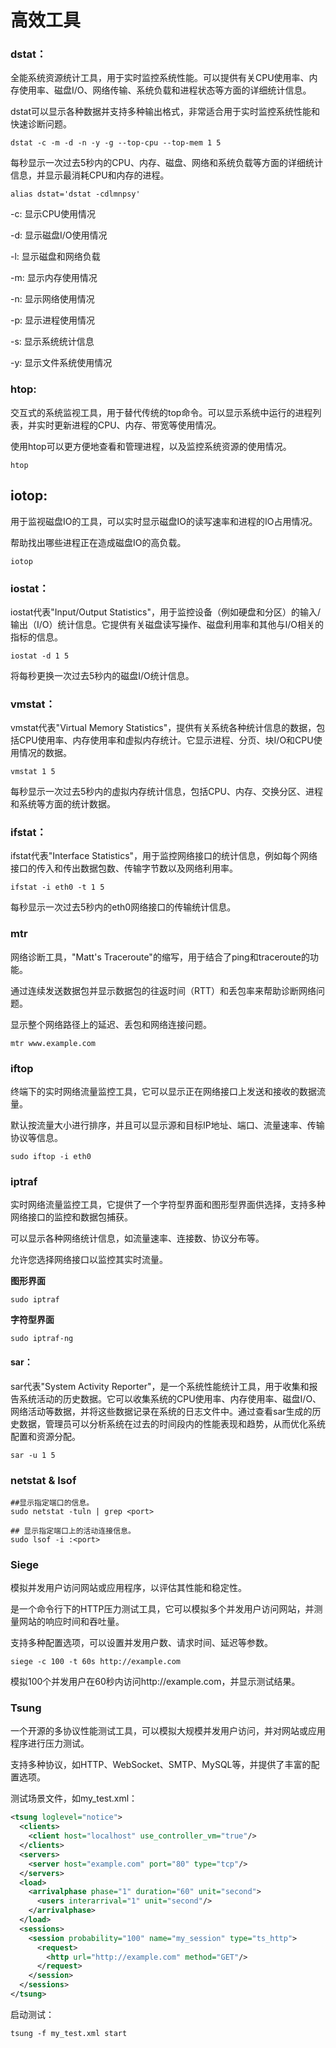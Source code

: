 # 高效工具

### dstat：

全能系统资源统计工具，用于实时监控系统性能。可以提供有关CPU使用率、内存使用率、磁盘I/O、网络传输、系统负载和进程状态等方面的详细统计信息。

dstat可以显示各种数据并支持多种输出格式，非常适合用于实时监控系统性能和快速诊断问题。

```shell
dstat -c -m -d -n -y -g --top-cpu --top-mem 1 5
```
每秒显示一次过去5秒内的CPU、内存、磁盘、网络和系统负载等方面的详细统计信息，并显示最消耗CPU和内存的进程。
```shell
alias dstat='dstat -cdlmnpsy'
```
-c: 显示CPU使用情况

-d: 显示磁盘I/O使用情况

-l: 显示磁盘和网络负载

-m: 显示内存使用情况

-n: 显示网络使用情况

-p: 显示进程使用情况

-s: 显示系统统计信息

-y: 显示文件系统使用情况

### htop:

交互式的系统监视工具，用于替代传统的top命令。可以显示系统中运行的进程列表，并实时更新进程的CPU、内存、带宽等使用情况。

使用htop可以更方便地查看和管理进程，以及监控系统资源的使用情况。

```shell
htop
```

## iotop:

用于监视磁盘IO的工具，可以实时显示磁盘IO的读写速率和进程的IO占用情况。

帮助找出哪些进程正在造成磁盘IO的高负载。

```shell
iotop
```


### iostat：
iostat代表"Input/Output Statistics"，用于监控设备（例如硬盘和分区）的输入/输出（I/O）统计信息。它提供有关磁盘读写操作、磁盘利用率和其他与I/O相关的指标的信息。

```shell
iostat -d 1 5
```
将每秒更换一次过去5秒内的磁盘I/O统计信息。

### vmstat：

vmstat代表"Virtual Memory Statistics"，提供有关系统各种统计信息的数据，包括CPU使用率、内存使用率和虚拟内存统计。它显示进程、分页、块I/O和CPU使用情况的数据。

```shell
vmstat 1 5
```
每秒显示一次过去5秒内的虚拟内存统计信息，包括CPU、内存、交换分区、进程和系统等方面的统计数据。

### ifstat：

ifstat代表"Interface Statistics"，用于监控网络接口的统计信息，例如每个网络接口的传入和传出数据包数、传输字节数以及网络利用率。

```shell
ifstat -i eth0 -t 1 5
```
每秒显示一次过去5秒内的eth0网络接口的传输统计信息。

### mtr

网络诊断工具，"Matt's Traceroute"的缩写，用于结合了ping和traceroute的功能。

通过连续发送数据包并显示数据包的往返时间（RTT）和丢包率来帮助诊断网络问题。

显示整个网络路径上的延迟、丢包和网络连接问题。

```shell
mtr www.example.com
```
### iftop

终端下的实时网络流量监控工具，它可以显示正在网络接口上发送和接收的数据流量。

默认按流量大小进行排序，并且可以显示源和目标IP地址、端口、流量速率、传输协议等信息。
```shell
sudo iftop -i eth0
```

### iptraf

实时网络流量监控工具，它提供了一个字符型界面和图形型界面供选择，支持多种网络接口的监控和数据包捕获。

可以显示各种网络统计信息，如流量速率、连接数、协议分布等。

允许您选择网络接口以监控其实时流量。

**图形界面**

```shell
sudo iptraf
```

**字符型界面**
```shell
sudo iptraf-ng
```


#### sar：

sar代表"System Activity Reporter"，是一个系统性能统计工具，用于收集和报告系统活动的历史数据。它可以收集系统的CPU使用率、内存使用率、磁盘I/O、网络活动等数据，并将这些数据记录在系统的日志文件中。通过查看sar生成的历史数据，管理员可以分析系统在过去的时间段内的性能表现和趋势，从而优化系统配置和资源分配。

```shell
sar -u 1 5
```

### netstat & lsof

```shell
##显示指定端口的信息。
sudo netstat -tuln | grep <port>

## 显示指定端口上的活动连接信息。
sudo lsof -i :<port>
```

### Siege

模拟并发用户访问网站或应用程序，以评估其性能和稳定性。

是一个命令行下的HTTP压力测试工具，它可以模拟多个并发用户访问网站，并测量网站的响应时间和吞吐量。

支持多种配置选项，可以设置并发用户数、请求时间、延迟等参数。

```shell
siege -c 100 -t 60s http://example.com
```
模拟100个并发用户在60秒内访问http://example.com，并显示测试结果。

### Tsung

一个开源的多协议性能测试工具，可以模拟大规模并发用户访问，并对网站或应用程序进行压力测试。

支持多种协议，如HTTP、WebSocket、SMTP、MySQL等，并提供了丰富的配置选项。

测试场景文件，如my_test.xml：
```xml
<tsung loglevel="notice">
  <clients>
    <client host="localhost" use_controller_vm="true"/>
  </clients>
  <servers>
    <server host="example.com" port="80" type="tcp"/>
  </servers>
  <load>
    <arrivalphase phase="1" duration="60" unit="second">
      <users interarrival="1" unit="second"/>
    </arrivalphase>
  </load>
  <sessions>
    <session probability="100" name="my_session" type="ts_http">
      <request>
        <http url="http://example.com" method="GET"/>
      </request>
    </session>
  </sessions>
</tsung>
```
启动测试：
```shell
tsung -f my_test.xml start
```




